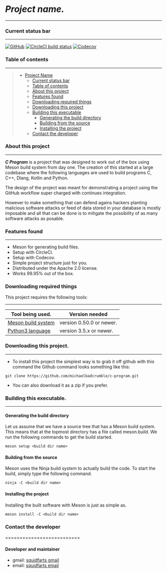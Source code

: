 # ***Project name.***
----------------------------------------

### Current status bar
--------
[![GitHub](https://img.shields.io/github/license/squidfarts/circle-test.svg?color=blue)](https://github.com/squidfarts/circle-test)
[![CircleCI build status](https://circleci.com/gh/squidfarts/circle-test.svg?style=shield)](https://circleci.com/gh/squidfarts/circle-test)
[![Codecov](https://codecov.io/gh/squidfarts/circle-test/coverage.svg?branch=master)](https://codecov.io/gh/squidfarts/circle-test/branch/master)


### Table of contents
--------
> * [Project Name](#project-name)
>   * [Current status bar](#current-status-bar)
>   * [Table of contents](#table-of-contents)
>   * [About this project](#about-this-project)
>   * [Features found](#features-found)
>   * [Downloading required things](#downloading-required-things)
>   * [Downloading this project](#downloading-this-project)
>   * [Building this executable](#building-this-executable)
>     * [Generating the build directory](#generating-the-build-directory)
>     * [Building from the source](#building-from-the-source)
>     * [Installing the project](#installing-the-project)
>   * [Contact the developer](#contact-the-developer)


### About this project
--------

***C Program*** is a project that was designed to work out of 
the box using Meson build system from day one.  The creation of 
this started at a large codebase where the following languages 
are used to build programs C, C++, Dlang, Kotlin and Python.

The design of the project was meant for demonstrating a project
using the GitHub workflow super charged with continues integration.

However to make something that can defend agains hackers planting 
malicious software attacks or feed of data stored in your database
is mostly imposable and all that can be done is to mitigate the 
possibility of as many software attacks as posable.


### Features found
--------

- Meson for generating build files.
- Setup with CircleCi.
- Setup with Codecov.
- Simple project structure just for you. 
- Distributed under the Apache 2.0 license.
- Works 99.95% out of the box.


### Downloading required things

This project requires the following tools:

-----------------------------------------------------------------------------
| Tool being used.                               |  Version needed          |
|------------------------------------------------|--------------------------|
| [Meson build system   ](https://mesonbuild.com)| version 0.50.0 or newer. |
| [Python3 language     ](https://python.org)    | version 3.5.x or newer.  |


### Downloading this project.
--------

* To install this project the simplest way is to grab it off github with
this command the Github command looks something like this:

```console
git clone https://github.com/michaelbadcrumble/c-program.git
```
* You can also download it as a zip if you prefer.


### Building this executable.
--------

#### Generating the build directory

Let us assume that we have a source tree that has a Meson build
system. This means that at the topmost directory has a file
called meson.build. We run the following commands to get the
build started.

```console
meson setup <build dir name>
```

#### Building from the source

Meson uses the Ninja build system to actually build the code. To
start the build, simply type the following command.

```console
ninja -C <build dir name>
```

#### Installing the project

Installing the built software with Meson is just as simple as.

```console
meson install -C <build dir name>
```


### Contact the developer
==========================

#### Developer and maintainer

- gmail: [squidfarts gmail](mailto:michaelbrockus@gmail.com)
- email: [squidfarts email](mailto:michaelbrockus@icloud.com)
